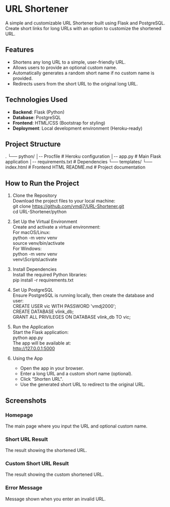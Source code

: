 # URL Shortener  

A simple and customizable URL Shortener built using Flask and PostgreSQL. Create short links for long URLs with an option to customize the shortened URL.  

## Features  
- Shortens any long URL to a simple, user-friendly URL.  
- Allows users to provide an optional custom name.  
- Automatically generates a random short name if no custom name is provided.  
- Redirects users from the short URL to the original long URL.  

## Technologies Used  
- **Backend**: Flask (Python)  
- **Database**: PostgreSQL  
- **Frontend**: HTML/CSS (Bootstrap for styling)  
- **Deployment**: Local development environment (Heroku-ready)  

## Project Structure
.
└── python/
    │-- Procfile            # Heroku configuration
    │-- app.py              # Main Flask application
    │-- requirements.txt    # Dependencies
    └── templates/
        └── index.html      # Frontend HTML
README.md                   # Project documentation 



## How to Run the Project

1. Clone the Repository  
   Download the project files to your local machine:  
   git clone https://github.com/vmdj7/URL-Shortener.git  
   cd URL-Shortener/python  

2. Set Up the Virtual Environment  
   Create and activate a virtual environment:  
   For macOS/Linux:  
   python -m venv venv  
   source venv/bin/activate  
   For Windows:  
   python -m venv venv  
   venv\Scripts\activate  

3. Install Dependencies  
   Install the required Python libraries:  
   pip install -r requirements.txt  

4. Set Up PostgreSQL  
   Ensure PostgreSQL is running locally, then create the database and user:  
   CREATE USER vic WITH PASSWORD 'vmdj2000';  
   CREATE DATABASE vlink_db;  
   GRANT ALL PRIVILEGES ON DATABASE vlink_db TO vic;  

5. Run the Application  
   Start the Flask application:  
   python app.py  
   The app will be available at:  
   http://127.0.0.1:5000  

6. Using the App  
   - Open the app in your browser.  
   - Enter a long URL and a custom short name (optional).  
   - Click "Shorten URL".  
   - Use the generated short URL to redirect to the original URL.
  

## Screenshots

### Homepage
The main page where you input the URL and optional custom name.  


### Short URL Result
The result showing the shortened URL.  


### Custom Short URL Result
The result showing the custom shortened URL.


### Error Message
Message shown when you enter an invalid URL.
   
   





